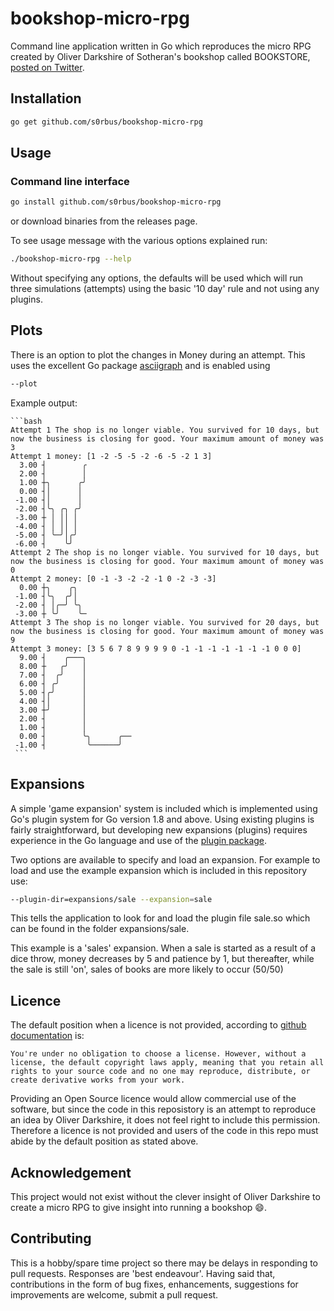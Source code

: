 # bookshop-micro-rpg

Command line application written in Go which reproduces the micro RPG created by Oliver Darkshire of Sotheran's bookshop called BOOKSTORE, [posted on Twitter](https://twitter.com/Sotherans/status/1493279170188693506?s=20&t=2RmmSgLk4ycn0w6V3tpcTQ).

## Installation
``` bash
go get github.com/s0rbus/bookshop-micro-rpg
```

## Usage

### Command line interface
``` bash
go install github.com/s0rbus/bookshop-micro-rpg
```

or download binaries from the releases page.

To see usage message with the various options explained run:
```bash
./bookshop-micro-rpg --help
```
Without specifying any options, the defaults will be used which will run three simulations (attempts) using the basic '10 day' rule and not using any plugins.

## Plots
There is an option to plot the changes in Money during an attempt. This uses the excellent Go package [asciigraph](https://github.com/guptarohit/asciigraph) and is enabled using
```bash
--plot
```

Example output:
````
```bash
Attempt 1 The shop is no longer viable. You survived for 10 days, but now the business is closing for good. Your maximum amount of money was 3
Attempt 1 money: [1 -2 -5 -5 -2 -6 -5 -2 1 3]
  3.00 ┤        ╭
  2.00 ┤        │
  1.00 ┼╮      ╭╯
  0.00 ┤│      │
 -1.00 ┤│      │
 -2.00 ┤╰╮ ╭╮ ╭╯
 -3.00 ┼ │ ││ │
 -4.00 ┤ │ ││ │
 -5.00 ┤ ╰─╯│╭╯
 -6.00 ┤    ╰╯
Attempt 2 The shop is no longer viable. You survived for 10 days, but now the business is closing for good. Your maximum amount of money was 0
Attempt 2 money: [0 -1 -3 -2 -2 -1 0 -2 -3 -3]
  0.00 ┼╮    ╭╮
 -1.00 ┤╰╮  ╭╯│
 -2.00 ┤ │╭─╯ ╰╮
 -3.00 ┼ ╰╯    ╰─
Attempt 3 The shop is no longer viable. You survived for 20 days, but now the business is closing for good. Your maximum amount of money was 9
Attempt 3 money: [3 5 6 7 8 9 9 9 9 0 -1 -1 -1 -1 -1 -1 -1 0 0 0]
  9.00 ┤    ╭───╮
  8.00 ┼   ╭╯   │
  7.00 ┤  ╭╯    │
  6.00 ┤ ╭╯     │
  5.00 ┤╭╯      │
  4.00 ┤│       │
  3.00 ┼╯       │
  2.00 ┤        │
  1.00 ┤        │
  0.00 ┤        ╰╮      ╭──
 -1.00 ┤         ╰──────╯
 ```
````

## Expansions

A simple 'game expansion' system is included which is implemented using Go's plugin system for Go version 1.8 and above. Using existing plugins is fairly straightforward, but developing new expansions (plugins) requires experience in the Go language and use of the [plugin package](https://pkg.go.dev/plugin).

Two options are available to specify and load an expansion. For example to load and use the example expansion which is included in this repository use:

```bash
--plugin-dir=expansions/sale --expansion=sale
```

This tells the application to look for and load the plugin file sale.so which can be found in the folder expansions/sale.

This example is a 'sales' expansion. When a sale is started as a result of a dice throw, money decreases by 5 and patience by 1, but thereafter, while the sale is still 'on', sales of books are more likely to occur (50/50)

## Licence
The default position when a licence is not provided, according to [github documentation](https://docs.github.com/en/repositories/managing-your-repositorys-settings-and-features/customizing-your-repository/licensing-a-repository#choosing-the-right-license) is:
```
You're under no obligation to choose a license. However, without a license, the default copyright laws apply, meaning that you retain all rights to your source code and no one may reproduce, distribute, or create derivative works from your work. 
```
Providing an Open Source licence would allow commercial use of the software, but since the code in this reposistory is an attempt to reproduce an idea by Oliver Darkshire, it does not feel right to include this permission. Therefore a licence is not provided and users of the code in this repo must abide by the default position as stated above.
## Acknowledgement

This project would not exist without the clever insight of Oliver Darkshire to create a micro RPG to give insight into running a bookshop :smile:.


## Contributing

This is a hobby/spare time project so there may be delays in responding to pull requests. Responses are 'best endeavour'. Having said that, contributions in the form of bug fixes, enhancements, suggestions for improvements are welcome, submit a pull request.


